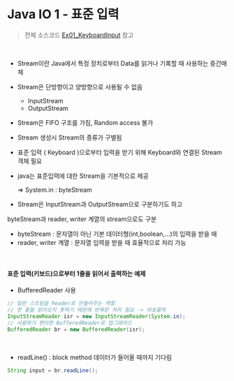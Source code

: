 # Java IO 1 - 표준 입력

> 전체 소스코드 [Ex01_KeyboardInput](https://github.com/5dddddo/java/blob/master/0823_Java_SE_programming%20-%20IO/Ex01_KeyboardInput.java) 참고

<br>

- Stream이란 Java에서 특정 장치로부터 Data를 읽거나 기록할 때 사용하는 중간매체
- Stream은 단방향이고 양방향으로 사용될 수 없음
  - InputStream
  - OutputStream
- Stream은 FIFO 구조를 가짐, Random access 불가

- Stream 생성시 Stream의 종류가 구별됨

- 표준 입력 ( Keyboard )으로부터 입력을 받기 위해
  		Keyboard와 연결된 Stream 객체 필요

-  java는 표준입력에 대한 Stream을 기본적으로 제공

   => System.in : byteStream

-  Stream은 InputStream과 OutputStream으로 구분하기도 하고

  byteStream과 reader, writer 계열의 stream으로도 구분
  - byteStream : 문자열이 아닌 기본 데이터형(int,boolean,...)의 입력을 받을 때
  - reader, writer 계열 : 문자열 입력을 받을 때 효율적으로 처리 가능

<br>

#### 표준 입력(키보드)으로부터 1줄을 읽어서 출력하는 예제

- BufferedReader 사용

``` java
// 일반 스트림을 Reader로 만들어주는 역할
// 한 줄을 읽어오지 못하기 때문에 반복문 처리 필요 -> 비효율적
InputStreamReader isr = new InputStreamReader(System.in);
// 사용하기 편리한 BufferedReader로 업그레이드
BufferedReader br = new BufferedReader(isr);
```

<br>

- readLine() : block method
   					데이터가 들어올 때까지 기다림

``` java
String input = br.readLine();
```

